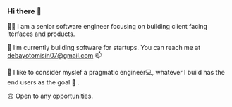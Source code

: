 ### Hi there 👋

✌🏻 I am a senior software engineer focusing on building client facing iterfaces and products.

🔭 I’m currently building software for startups. You can reach me at debayotomisin07@gmail.com 📫

🌱 I like to consider myslef a pragmatic engineer💻, whatever I build has the end users as the goal 🥅 .

🙃 Open to any opportunities. 

<!--
**DebayoTomisin/DebayoTomisin** is a ✨ _special_ ✨ repository because its `README.md` (this file) appears on your GitHub profile.

Here are some ideas to get you started:

- 🔭 I’m currently building software for startups and building capacity so most things are private, bear with me🤞
- 🌱 I’m currently learning Behavioural driven development. I'm also incoperating principles that can make a part of the pragmatic programmer circle💻
- 👯 I’m looking to collaborate on ...
- 🤔 I’m looking for help with ...
- 💬 Ask me about ...
- 📫 How to reach me: ...
- 😄 Pronouns: ...
- ⚡ Fun fact: ...
-->
